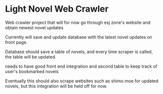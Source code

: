# Light Novel Web Crawler

Web crawler project that will for now go through esj zone's website and obtain newest novel updates

Currently will save and update database with the latest novel updates on front page.

Database should save a table of novels, and every time scraper is called, the table will be updated.

needs to have good front end integration and second table to keep track of user's bookmarked novels

Eventually this should also scrape websites such as shimo.moe for updated novels, but this integration will be held off for now.